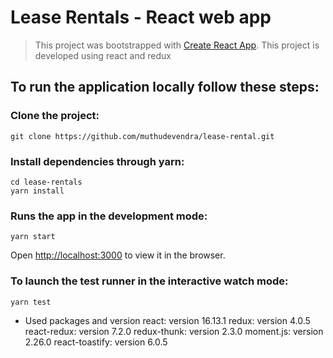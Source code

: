 # Lease Rentals - React web app
> This project was bootstrapped with [Create React App](https://github.com/facebook/create-react-app).
> This project is developed using react and redux

## To run the application locally follow these steps:

### Clone the project:
```shell
git clone https://github.com/muthudevendra/lease-rental.git
```

### Install dependencies through yarn:
```shell
cd lease-rentals
yarn install
```

### Runs the app in the development mode:
```shell
yarn start
```
Open [http://localhost:3000](http://localhost:3000) to view it in the browser.


### To launch the test runner in the interactive watch mode:
```shell
yarn test
```

* Used packages and version
    react: version 16.13.1
    redux: version 4.0.5
    react-redux: version 7.2.0
    redux-thunk: version 2.3.0
    moment.js: version 2.26.0
    react-toastify: version 6.0.5
